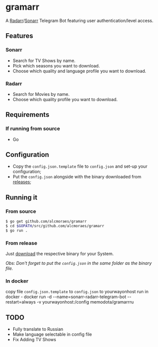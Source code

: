 # gramarr
A [Radarr](https://github.com/Radarr/Radarr)/[Sonarr](https://github.com/Sonarr/Sonarr) Telegram Bot featuring user authentication/level access.

## Features

### Sonarr

- Search for TV Shows by name.
- Pick which seasons you want to download.
- Choose which quality and language profile you want to download.

### Radarr

- Search for Movies by name.
- Choose which quality profile you want to download.

## Requirements

### If running from source

- Go

## Configuration

- Copy the `config.json.template` file to `config.json` and set-up your configuration;
- Put the `config.json` alongside with the binary downloaded from [releases](https://github.com/alcmoraes/gramarr/releases);

## Running it

### From source

```bash
$ go get github.com/alcmoraes/gramarr
$ cd $GOPATH/src/github.com/alcmoraes/gramarr
$ go run .
```

### From release

Just [download](https://github.com/alcmoraes/gramarr/releases/latest) the respective binary for your System.

*Obs: Don't forget to put the `config.json` in the same folder as the binary file.*

### In docker

copy file `config.json.template` to `config.json` to yourwayonhost
run in docker   -   docker run -d --name=sonarr-radarr-telegram-bot --restart=always -v yourwayonhost:/config memodota/gramarrru

## TODO

- Fully translate to Russian
- Make language selectable in config file
- Fix Adding TV Shows
